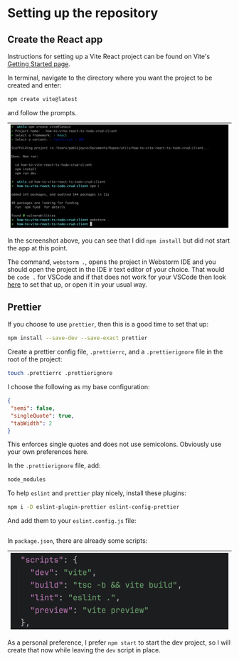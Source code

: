 # Setting up the repository

## Create the React app

Instructions for setting up a Vite React project can be found on Vite's [Getting Started page](https://vite.dev/guide/#scaffolding-your-first-vite-project).

In terminal, navigate to the directory where you want the project to be created and enter:
```bash
npm create vite@latest
```
and follow the prompts.

| <img src="howToImages/1_1_createReact.png" alt="Create new project in MongoDB" width="900" /> |
|-----------------------------------------------------------------------------------------------|

In the screenshot above, you can see that I did `npm install` but did not start the app at this point. 

The command, `webstorm .`, opens the project in Webstorm IDE and you should open the project in the IDE ir text editor of your choice. That would be `code .` for VSCode and if that does not work for your VSCode then look [here](https://www.geeksforgeeks.org/how-to-open-vs-code-using-terminal/) to set that up, or open it in your usual way.

## Prettier

If you choose to use `prettier`, then this is a good time to set that up:
```bash
npm install --save-dev --save-exact prettier
```

Create a prettier config file, `.prettierrc`, and a `.prettierignore` file in the root of the project:
```bash
touch .prettierrc .prettierignore
```

I choose the following as my base configuration:
```json
{
 "semi": false,
 "singleQuote": true,
 "tabWidth": 2
}
```

This enforces single quotes and does not use semicolons. Obviously use your own preferences here.

In the `.prettierignore` file, add:
```bash
node_modules
```

To help `eslint` and `prettier` play nicely, install these plugins:
```bash
npm i -D eslint-plugin-prettier eslint-config-prettier
```

And add them to your `eslint.config.js` file:
```javascript

```







In `package.json`, there are already some scripts:

| <img src="howToImages/1_2_scripts.png" alt="Create new project in MongoDB" width="900" /> |
|-------------------------------------------------------------------------------------------|

As a personal preference, I prefer `npm start` to start the dev project, so I will create that now while leaving the `dev` script in place.